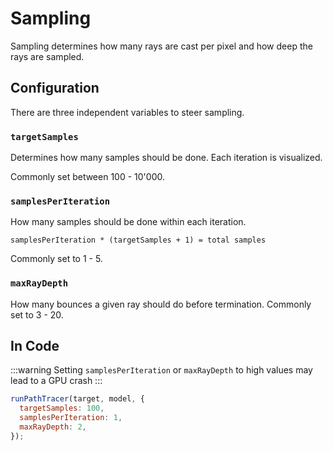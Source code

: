 # Sampling

Sampling determines how many rays are cast per pixel and how deep the rays are sampled.

## Configuration

There are three independent variables to steer sampling.

### `targetSamples`

Determines how many samples should be done. Each iteration is visualized.

Commonly set between 100 - 10'000.

### `samplesPerIteration`

How many samples should be done within each iteration.

`samplesPerIteration * (targetSamples + 1) = total samples`

Commonly set to 1 - 5.

### `maxRayDepth`

How many bounces a given ray should do before termination.
Commonly set to 3 - 20.

## In Code

:::warning
Setting `samplesPerIteration` or `maxRayDepth` to high values may lead to a GPU crash
:::

```js title="strahlConfiguration.js"
runPathTracer(target, model, {
  targetSamples: 100,
  samplesPerIteration: 1,
  maxRayDepth: 2,
});
```
